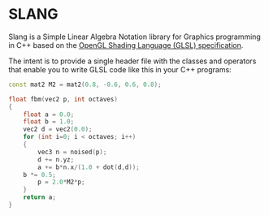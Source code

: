 # SLANG
Slang is a Simple Linear Algebra Notation library for Graphics programming in C++ based on the [OpenGL Shading Language (GLSL) specification](https://registry.khronos.org/OpenGL/specs/gl/GLSLangSpec.4.50.pdf).

The intent is to provide a single header file with the classes and operators that enable you to write GLSL code like this in your C++ programs:
```C++
const mat2 M2 = mat2(0.8, -0.6, 0.6, 0.8);

float fbm(vec2 p, int octaves)
{
    float a = 0.0;
    float b = 1.0;
    vec2 d = vec2(0.0);
    for (int i=0; i < octaves; i++)
    {
        vec3 n = noised(p);
        d += n.yz;
        a += b*n.x/(1.0 + dot(d,d));
	b *= 0.5;
        p = 2.0*M2*p;
    }
    return a;
}
```
